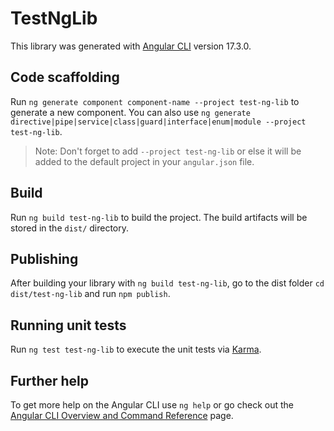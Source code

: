 # TestNgLib

This library was generated with [Angular CLI](https://github.com/angular/angular-cli) version 17.3.0.

## Code scaffolding

Run `ng generate component component-name --project test-ng-lib` to generate a new component. You can also use `ng generate directive|pipe|service|class|guard|interface|enum|module --project test-ng-lib`.
> Note: Don't forget to add `--project test-ng-lib` or else it will be added to the default project in your `angular.json` file. 

## Build

Run `ng build test-ng-lib` to build the project. The build artifacts will be stored in the `dist/` directory.

## Publishing

After building your library with `ng build test-ng-lib`, go to the dist folder `cd dist/test-ng-lib` and run `npm publish`.

## Running unit tests

Run `ng test test-ng-lib` to execute the unit tests via [Karma](https://karma-runner.github.io).

## Further help

To get more help on the Angular CLI use `ng help` or go check out the [Angular CLI Overview and Command Reference](https://angular.io/cli) page.
